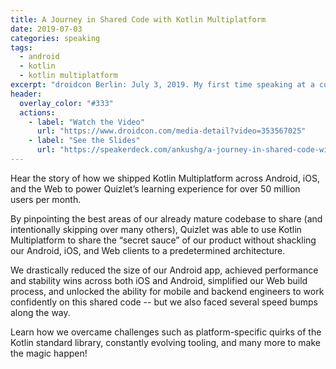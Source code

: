 ```yaml
---
title: A Journey in Shared Code with Kotlin Multiplatform
date: 2019-07-03
categories: speaking
tags:
  - android
  - kotlin
  - kotlin multiplatform
excerpt: "droidcon Berlin: July 3, 2019. My first time speaking at a conference!"
header:
  overlay_color: "#333"
  actions:
    - label: "Watch the Video"
      url: "https://www.droidcon.com/media-detail?video=353567025"
    - label: "See the Slides"
      url: "https://speakerdeck.com/ankushg/a-journey-in-shared-code-with-kotlin-multiplatform-droidcon-berlin-2019"
---
```


Hear the story of how we shipped Kotlin Multiplatform across Android, iOS, and the Web to power Quizlet’s learning experience for over 50 million users per month. 

By pinpointing the best areas of our already mature codebase to share (and intentionally skipping over many others), Quizlet was able to use Kotlin Multiplatform to share the “secret sauce” of our product without shackling our Android, iOS, and Web clients to a predetermined architecture. 

We drastically reduced the size of our Android app, achieved performance and stability wins across both iOS and Android, simplified our Web build process, and unlocked the ability for mobile and backend engineers to work confidently on this shared code -- but we also faced several speed bumps along the way. 

Learn how we overcame challenges such as platform-specific quirks of the Kotlin standard library, constantly evolving tooling, and many more to make the magic happen!

